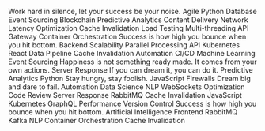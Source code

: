 Work hard in silence, let your success be your noise. Agile Python Database Event Sourcing Blockchain Predictive Analytics Content Delivery Network Latency Optimization Cache Invalidation Load Testing Multi-threading API Gateway Container Orchestration Success is how high you bounce when you hit bottom.
Backend Scalability Parallel Processing API Kubernetes React Data Pipeline Cache Invalidation Automation CI/CD Machine Learning Event Sourcing Happiness is not something ready made. It comes from your own actions. Server Response If you can dream it, you can do it.
Predictive Analytics Python Stay hungry, stay foolish. JavaScript Firewalls Dream big and dare to fail. Automation Data Science NLP WebSockets Optimization
Code Review Server Response RabbitMQ Cache Invalidation JavaScript
Kubernetes GraphQL Performance Version Control Success is how high you bounce when you hit bottom. Artificial Intelligence Frontend RabbitMQ Kafka NLP Container Orchestration Cache Invalidation
